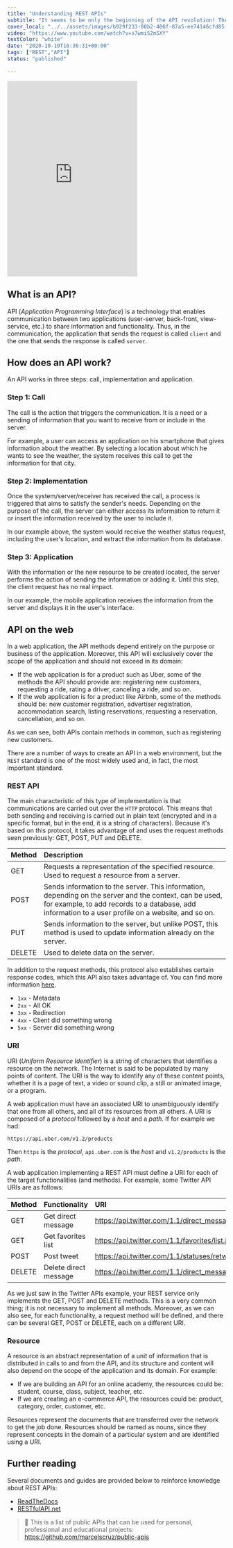 ```yaml
---
title: "Understanding REST APIs"
subtitle: "It seems to be only the beginning of the API revolution! The path of humanity drives towards the API's architecture. You can learn any language or tool, but this is one of those few specialties that will guarantee you a well paid job for the next 60 years, so get comfortable with REST API. :)"
cover_local: "../../assets/images/b929f233-00b2-406f-87a5-ee74146cfd85.jpeg"
video: "https://www.youtube.com/watch?v=s7wmiS2mSXY"
textColor: "white"
date: "2020-10-19T16:36:31+00:00"
tags: ["REST","API"]
status: "published"

---
```


<iframe height="450" src="https://www.youtube.com/embed/s7wmiS2mSXY" frameborder="0" allow="accelerometer; autoplay; encrypted-media; gyroscope; picture-in-picture" allowfullscreen></iframe>

## What is an API?

API (*Application Programming Interface*) is a technology that enables communication between two applications (user-server, back-front, view-service, etc.) to share information and functionality. Thus, in the communication, the application that sends the request is called `client` and the one that sends the response is called `server`.

## How does an API work?

An API works in three steps: call, implementation and application.

### Step 1: Call
The call is the action that triggers the communication. It is a need or a sending of information that you want to receive from or include in the server.

For example, a user can access an application on his smartphone that gives information about the weather. By selecting a location about which he wants to see the weather, the system receives this call to get the information for that city.

### Step 2: Implementation
Once the system/server/receiver has received the call, a process is triggered that aims to satisfy the sender's needs. Depending on the purpose of the call, the server can either access its information to return it or insert the information received by the user to include it.

In our example above, the system would receive the weather status request, including the user's location, and extract the information from its database.

### Step 3: Application
With the information or the new resource to be created located, the server performs the action of sending the information or adding it. Until this step, the client request has no real impact.

In our example, the mobile application receives the information from the server and displays it in the user's interface.

## API on the web
In a web application, the API methods depend entirely on the purpose or business of the application. Moreover, this API will exclusively cover the scope of the application and should not exceed in its domain:

- If the web application is for a product such as Uber, some of the methods the API should provide are: registering new customers, requesting a ride, rating a driver, canceling a ride, and so on.
- If the web application is for a product like Airbnb, some of the methods should be: new customer registration, advertiser registration, accommodation search, listing reservations, requesting a reservation, cancellation, and so on.

As we can see, both APIs contain methods in common, such as registering new customers.

There are a number of ways to create an API in a web environment, but the `REST` standard is one of the most widely used and, in fact, the most important standard.

### REST API
The main characteristic of this type of implementation is that communications are carried out over the `HTTP` protocol. This means that both sending and receiving is carried out in plain text (encrypted and in a specific format, but in the end, it is a string of characters). Because it's based on this protocol, it takes advantage of and uses the request methods seen previously: GET, POST, PUT and DELETE.

|Method        |Description  |
|:-------------|:----------------|
|GET | Requests a representation of the specified resource. Used to request a resource from a server. |
|POST | Sends information to the server. This information, depending on the server and the context, can be used, for example, to add records to a database, add information to a user profile on a website, and so on. |
|PUT | Sends information to the server, but unlike POST, this method is used to update information already on the server. |
|DELETE | Used to delete data on the server. |

In addition to the request methods, this protocol also establishes certain response codes, which this API also takes advantage of. You can find more information [here](https://developer.mozilla.org/en-US/docs/Web/HTTP/Status).

+ `1xx` - Metadata
+ `2xx` - All OK
+ `3xx` - Redirection
+ `4xx` - Client did something wrong
+ `5xx` - Server did something wrong

### URI
URI (*Uniform Resource Identifier*) is a string of characters that identifies a resource on the network. The Internet is said to be populated by many points of content. The URI is the way to identify any of these content points, whether it is a page of text, a video or sound clip, a still or animated image, or a program.

A web application must have an associated URI to unambiguously identify that one from all others, and all of its resources from all others. A URI is composed of a *protocol* followed by a *host* and a *path*. If for example we had:

```text
https://api.uber.com/v1.2/products
```

Then `https` is the *protocol*, `api.uber.com` is the *host* and `v1.2/products` is the *path*.

A web application implementing a REST API must define a URI for each of the target functionalities (and methods). For example, some Twitter API URIs are as follows:

|Method        |Functionality      |URI     |
|:-------------|:------------------|:-----------|
| GET | Get direct message | https://api.twitter.com/1.1/direct_messages/events/show.json |
| GET | Get favorites list | https://api.twitter.com/1.1/favorites/list.json |
| POST | Post tweet | https://api.twitter.com/1.1/statuses/retweet/:id.json | 
| DELETE | Delete direct message | https://api.twitter.com/1.1/direct_messages/events/destroy.json |

As we just saw in the Twitter APIs example, your REST service only implements the GET, POST and DELETE methods. This is a very common thing; it is not necessary to implement all methods. Moreover, as we can also see, for each functionality, a request method will be defined, and there can be several GET, POST or DELETE, each on a different URI.

### Resource
A resource is an abstract representation of a unit of information that is distributed in calls to and from the API, and its structure and content will also depend on the scope of the application and its domain. For example:

+ If we are building an API for an online academy, the resources could be: student, course, class, subject, teacher, etc.
+ If we are creating an e-commerce API, the resources could be: product, category, order, customer, etc.
  
Resources represent the documents that are transferred over the network to get the job done. Resources should be named as nouns, since they represent concepts in the domain of a particular system and are identified using a URI.

## Further reading
Several documents and guides are provided below to reinforce knowledge about REST APIs:

- [ReadTheDocs](https://restful-api-design.readthedocs.io/en/latest/resources.html)
- [RESTfulAPI.net](https://restfulapi.net/)

> 🔗 This is a list of public APIs that can be used for personal, professional and educational projects:
https://github.com/marcelscruz/public-apis
